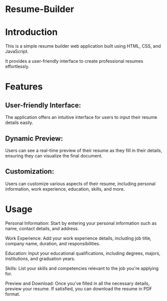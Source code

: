 # Resume-Builder

# Introduction
This is a simple resume builder web application built using HTML, CSS, and JavaScript. 

It provides a user-friendly interface to create professional resumes effortlessly.

# Features
## User-friendly Interface: 
  The application offers an intuitive interface for users to input their resume details easily.

## Dynamic Preview: 
  Users can see a real-time preview of their resume as they fill in their details, ensuring they can visualize the final document.

## Customization: 
  Users can customize various aspects of their resume, including personal information, work experience, education, skills, and more.

# Usage

Personal Information: Start by entering your personal information such as name, contact details, and address.

Work Experience: Add your work experience details, including job title, company name, duration, and responsibilities.

Education: Input your educational qualifications, including degrees, majors, institutions, and graduation years.

Skills: List your skills and competencies relevant to the job you're applying for.

Preview and Download: Once you've filled in all the necessary details, preview your resume. If satisfied, you can download the resume in PDF format.
